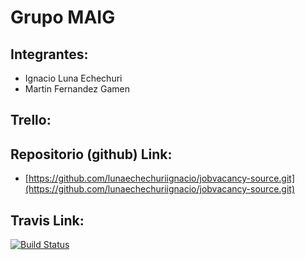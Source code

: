 # Grupo MAIG

## Integrantes:

* Ignacio Luna Echechuri
* Martin Fernandez Gamen

## Trello:

## Repositorio (github) Link:

* [https://github.com/lunaechechuriignacio/jobvacancy-source.git](https://github.com/lunaechechuriignacio/jobvacancy-source.git)

## Travis Link:

[![Build Status](https://travis-ci.org/lunaechechuriignacio/jobvacancy-source.svg?branch=develop)](https://travis-ci.org/lunaechechuriignacio/jobvacancy-source)